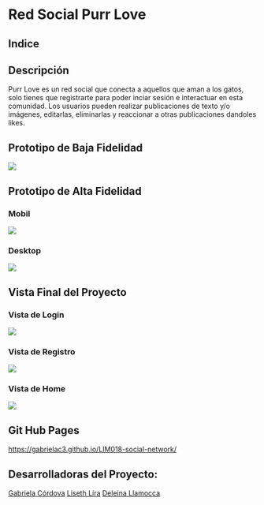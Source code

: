 # Red Social Purr Love
## Indice
## Descripción
Purr Love es un red social que conecta a aquellos que aman a los gatos, solo tienes que registrarte para poder inciar sesión e interactuar en esta comunidad.
Los usuarios pueden realizar publicaciones de texto y/o imágenes, editarlas, eliminarlas y reaccionar a otras publicaciones dandoles likes.

## Prototipo de Baja Fidelidad
![](https://github.com/GabrielaC3/LIM018-social-network/blob/main/src/image/Prototipo%20de%20Baja%20Fidelidad.PNG)

## Prototipo de Alta Fidelidad
### Mobil
![](https://github.com/GabrielaC3/LIM018-social-network/blob/main/src/image/Prototipo%20de%20Alta%20Fidelidad%20Mobil.PNG)
### Desktop
![](https://github.com/GabrielaC3/LIM018-social-network/blob/main/src/image/Prototipo%20de%20Alta%20Fidelidad%20Desktop.PNG)

## Vista Final del Proyecto
### Vista de Login
![](https://github.com/GabrielaC3/LIM018-social-network/blob/main/src/image/Vista%20de%20Login.PNG)
### Vista de Registro
![](https://github.com/GabrielaC3/LIM018-social-network/blob/main/src/image/Vista%20de%20Registro.PNG)
### Vista de Home
![](https://github.com/GabrielaC3/LIM018-social-network/blob/main/src/image/Vista%20de%20Home.PNG)

## Git Hub Pages
https://gabrielac3.github.io/LIM018-social-network/


## Desarrolladoras del Proyecto:
[Gabriela Córdova](https://github.com/GabrielaC3)
[Liseth Lira](https://github.com/LisethLira)
[Deleina Llamocca ](https://github.com/Deleina)

